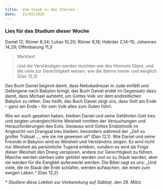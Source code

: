 ```yaml
---
title:  Vom Staub zu den Sternen
date:   21/03/2020
---
```


### Lies für das Studium dieser Woche
Daniel 12; Römer 8,34; Lukas 10,20; Römer 8,18; Hebräer 2,14–15; Johannes 14,29; Offenbarung 11,3

> <p>Merktext</p>
> Und die Verständigen werden leuchten wie des Himmels Glanz, und die viele zur Gerechtigkeit weisen, wie die Sterne immer und ewiglich. (Dan 12,3)

Das Buch Daniel beginnt damit, dass Nebukadnezar in Juda einfällt und Gefangene nach Babylon bringt; das Buch Daniel endet im Gegensatz dazu damit, dass Michael aufsteht, um Gottes Volk vor dem endzeitlichen Babylon zu retten. Das heißt, das Buch Daniel zeigt uns, dass Gott am Ende – ganz am Ende – für sein Volk alles zum Guten führt.

Wie wir auch gesehen haben, bleiben Daniel und seine Gefährten Gott treu und zeigten unvergleichliche Weisheit inmitten der Versuchungen und Herausforderungen des Exils. Genauso wird Gottes Endzeitvolk im Angesicht von Drangsal treu bleiben, besonders während der „Zeit so großer Trübsal …, wie sie nie gewesen ist“ (Dan 12,1). Wie Daniel und seine Freunde in Babylon wird es Weisheit und Verständnis zeigen. Es wird nicht nur Weisheit als persönliche Tugend erleben, sondern es wird als Folge dieser Weisheit den Drang verspüren, andere zur Gerechtigkeit zu führen. Manche werden sterben oder getötet werden und so zu Staub werden, aber sie werden für die Ewigkeit auferweckt werden. Die Bibel sagt es uns: „Und viele, die im Staub der Erde schlafen, werden aufwachen, die einen zum ewigen Leben.“ (Dan 12,2)

_* Studiere diese Lektion zur Vorbereitung auf Sabbat, den 28. März._